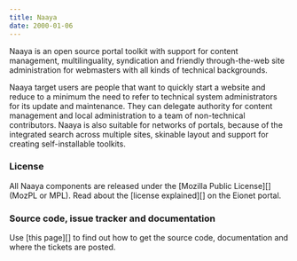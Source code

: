 ```yaml
---
title: Naaya
date: 2000-01-06
---
```



Naaya is an open source portal toolkit with support for content
management, multilinguality, syndication and friendly through-the-web
site administration for webmasters with all kinds of technical
backgrounds.

Naaya target users are people that want to quickly start a website and
reduce to a minimum the need to refer to technical system administrators
for its update and maintenance. They can delegate authority for content
management and local administration to a team of non-technical
contributors. Naaya is also suitable for networks of portals, because of
the integrated search across multiple sites, skinable layout and support
for creating self-installable toolkits.


### License ###

All Naaya components are released under the [Mozilla Public License][]
(MozPL or MPL). Read about the [license explained][] on the Eionet
portal.


### Source code, issue tracker and documentation ###

Use [this page][] to find out how to get the source code, documentation
and where the tickets are posted.

[mozilla_public_license]: #
[license_explained]: #
[this_page]: #
